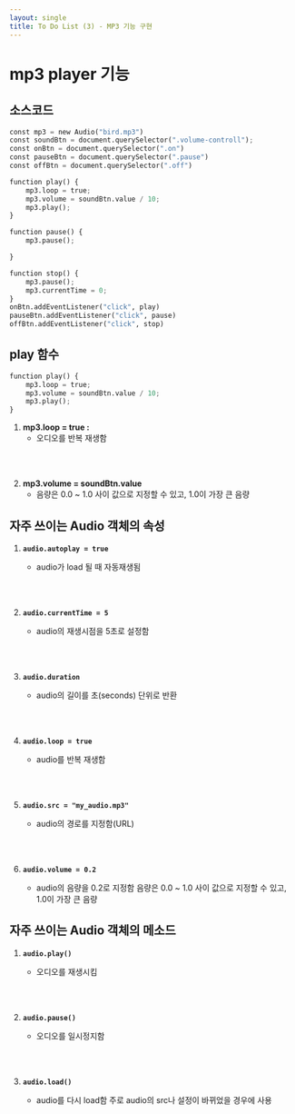 ```yaml
---
layout: single
title: To Do List (3) - MP3 기능 구현
---
```

# mp3 player 기능 

## 소스코드 


```python
const mp3 = new Audio("bird.mp3")
const soundBtn = document.querySelector(".volume-controll");
const onBtn = document.querySelector(".on")
const pauseBtn = document.querySelector(".pause")
const offBtn = document.querySelector(".off")

function play() {
    mp3.loop = true;
    mp3.volume = soundBtn.value / 10;
    mp3.play();
}

function pause() {
    mp3.pause();

}

function stop() {
    mp3.pause();
    mp3.currentTime = 0;
}
onBtn.addEventListener("click", play)
pauseBtn.addEventListener("click", pause)
offBtn.addEventListener("click", stop)
```

## play 함수 


```python
function play() {
    mp3.loop = true;
    mp3.volume = soundBtn.value / 10;
    mp3.play();
}
```

1. **mp3.loop = true :**   
    + 오디오를 반복 재생함 
<br>
<br>

2. **mp3.volume = soundBtn.value**   
    + 음량은 0.0 ~ 1.0 사이 값으로 지정할 수 있고, 1.0이 가장 큰 음량


## 자주 쓰이는 Audio 객체의 속성

1. **`audio.autoplay = true`**
    
    + audio가 load 될 때 자동재생됨
<br>
<br>

2. **`audio.currentTime = 5`**
    
    + audio의 재생시점을 5초로 설정함
<br>
<br>

3. **`audio.duration`**

    + audio의 길이를 초(seconds) 단위로 반환
<br>
<br>

4. **`audio.loop = true`**

    + audio를 반복 재생함
<br>
<br>

5. **`audio.src = "my_audio.mp3"`**

    + audio의 경로를 지정함(URL)
<br>
<br>

6. **`audio.volume = 0.2`**

    + audio의 음량을 0.2로 지정함
      음량은 0.0 ~ 1.0 사이 값으로 지정할 수 있고, 1.0이 가장 큰 음량

## 자주 쓰이는 Audio 객체의 메소드

1. **`audio.play()`**

    + 오디오를 재생시킴 
<br>
<br>

2. **`audio.pause()`**

    + 오디오를 일시정지함 
<br>
<br>

3. **`audio.load()`**

    + audio를 다시 load함
      주로 audio의 src나 설정이 바뀌었을 경우에 사용
